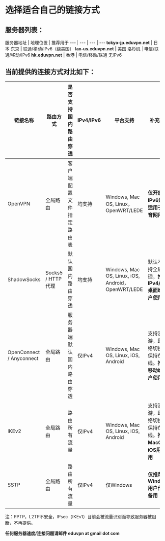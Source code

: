# 选择适合自己的链接方式

## 服务器列表：

服务器地址 | 地理位置 | 推荐用于
--- | --- | --- | ---
**tokyo-jp.eduvpn.net** | 日本 东京 | 联通/移动/IPv6（绕美国）
**lax-us.eduvpn.net** | 美国 洛杉矶 | 电信/联通/移动/IPv6
**hk.eduvpn.net** | 香港 | 电信/移动/联通 无IPv6

## 当前提供的连接方式对比如下：

链接名称 | 路由方式 | 是否支持国内路由穿透 | IPv4/IPv6 | 平台支持 | 补充说明
--- | --- | --- | --- | --- | ---
OpenVPN | 全局路由 | 客户端配置文件指定路由表 | 均支持 | Windows, Mac OS, Linux，OpenWRT/LEDE | **仅开放IPv6连接 适用于教育网用户**
ShadowSocks | Socks5 / HTTP代理 | 默认国内路由穿透 | 均支持 | Windows, Mac OS, Linux, iOS, Android，OpenWRT/LEDE | 默认不支持全局代理，**推荐IPv4/IPv6 桌面端用户使用**
OpenConnect / Anyconnect | 全局路由 | 服务器端默认国内路由穿透 | 仅IPv4 | Windows, Mac OS, Linux, iOS, Android | 支持漫游，即网络切换时保持在线。**推荐移动端用户使用**
IKEv2 | 全局路由 | 路由所有流量 | 仅IPv4 | Windows, Mac OS, Linux, iOS, Android | 支持漫游，即网络切换时保持在线。**推荐MacOS，iOS用户使用** 
SSTP | 全局路由 | 路由所有流量 | 仅IPv4 | 仅Windows | **仅推荐Windows用户作为备用** 

注：PPTP，L2TP不安全，IPsec（IKEv1）目前会被流量识别而导致服务器被阻断，不再提供。

**任何服务器速度/连接问题请邮件  eduvpn at gmail dot com**
